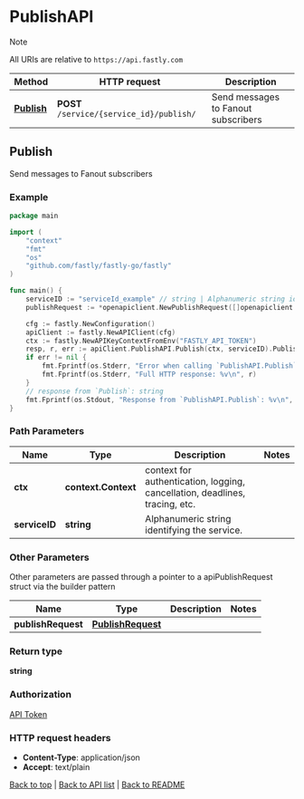 # PublishAPI

> [!NOTE]
> All URIs are relative to `https://api.fastly.com`

Method | HTTP request | Description
------------- | ------------- | -------------
[**Publish**](PublishAPI.md#Publish) | **POST** `/service/{service_id}/publish/` | Send messages to Fanout subscribers



## Publish

Send messages to Fanout subscribers



### Example

```go
package main

import (
    "context"
    "fmt"
    "os"
    "github.com/fastly/fastly-go/fastly"
)

func main() {
    serviceID := "serviceId_example" // string | Alphanumeric string identifying the service.
    publishRequest := *openapiclient.NewPublishRequest([]openapiclient.PublishItem{*openapiclient.NewPublishItem("Channel_example", *openapiclient.NewPublishItemFormats())}) // PublishRequest |  (optional)

    cfg := fastly.NewConfiguration()
    apiClient := fastly.NewAPIClient(cfg)
    ctx := fastly.NewAPIKeyContextFromEnv("FASTLY_API_TOKEN")
    resp, r, err := apiClient.PublishAPI.Publish(ctx, serviceID).PublishRequest(publishRequest).Execute()
    if err != nil {
        fmt.Fprintf(os.Stderr, "Error when calling `PublishAPI.Publish`: %v\n", err)
        fmt.Fprintf(os.Stderr, "Full HTTP response: %v\n", r)
    }
    // response from `Publish`: string
    fmt.Fprintf(os.Stdout, "Response from `PublishAPI.Publish`: %v\n", resp)
}
```

### Path Parameters


Name | Type | Description  | Notes
------------- | ------------- | ------------- | -------------
**ctx** | **context.Context** | context for authentication, logging, cancellation, deadlines, tracing, etc.
**serviceID** | **string** | Alphanumeric string identifying the service. | 

### Other Parameters

Other parameters are passed through a pointer to a apiPublishRequest struct via the builder pattern


Name | Type | Description  | Notes
------------- | ------------- | ------------- | -------------
 **publishRequest** | [**PublishRequest**](PublishRequest.md) |  | 

### Return type

**string**

### Authorization

[API Token](https://www.fastly.com/documentation/reference/api/#authentication)

### HTTP request headers

- **Content-Type**: application/json
- **Accept**: text/plain

[Back to top](#) | [Back to API list](../README.md#documentation-for-api-endpoints) | [Back to README](../README.md)
